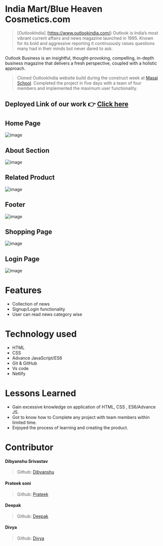 

# India Mart/Blue Heaven Cosmetics.com

> [OutlookIndia] (https://www.outlookindia.com/) Outlook is India’s most vibrant current affairs and news magazine launched in 1995. Known for its bold and aggressive reporting it continuously raises questions many had in their minds but never dared to ask.

Outlook Business is an insightful, thought-provoking, compelling, in-depth business magazine that delivers a fresh perspective, coupled with a holistic approach.

> Cloned OutlookIndia website build during the construct week at [Masai School](https://masaischool.com/). Completed the project in five days with a team of four members and implemented the maximum user functionality.

## Deployed Link of our work 👉 [Click here](https://outlook-india-clone.netlify.app/)


## Home Page 

![image](https://drive.google.com/file/d/1W6-xqnnh3lJk4t3S_pAlafqgxShxc4JW/view?usp=share_link)

## About Section
![image]()

## Related Product
![image]()

## Footer
![image]()

## Shopping Page
![image]()

## Login Page
![image]()

# Features

- Collection of news
- Signup/Login functionality
- User can read news category wise


# Technology used 

- HTML
- CSS
- Advance JavaScript/ES6
- Git & GitHub
- Vs code
- Netlify 

# Lessons Learned

- Gain excessive knowledge on application of HTML, CSS , ES6/Advance JS.
- Got to know how to Complete any project with team members within limited time.
- Enjoyed the process of learning and creating the product.


# Contributor
#### Dibyanshu Srivastav
> Github: [Dibyanshu]() 

#### Prateek soni
> Github: [Prateek]() 

#### Deepak
> Github: [Deepak]() 

#### Divya
> Github: [Divya]() 




